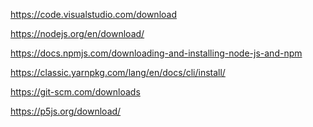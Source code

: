 <!-- VSCode -->

https://code.visualstudio.com/download

<!-- Nodejs -->

https://nodejs.org/en/download/

<!-- NPM -->

https://docs.npmjs.com/downloading-and-installing-node-js-and-npm

<!-- Yarn -->

https://classic.yarnpkg.com/lang/en/docs/cli/install/

<!-- Docker -->



<!-- Mongo -->

<!-- SQL -->

<!-- Git -->


https://git-scm.com/downloads


<!-- p5js -->


https://p5js.org/download/

